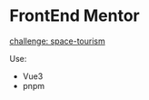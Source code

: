 # FrontEnd Mentor

[challenge: space-tourism](https://www.frontendmentor.io/challenges/space-tourism-multipage-website-gRWj1URZ3)

Use:
- Vue3
- pnpm
